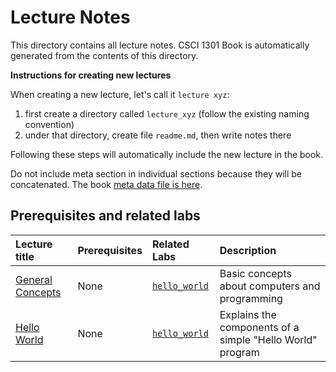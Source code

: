 # Lecture Notes

This directory contains all lecture notes. CSCI 1301 Book is automatically generated from the contents of this directory.

**Instructions for creating new lectures**

When creating a new lecture, let's call it `lecture xyz`:

1. first create a directory called `lecture_xyz` (follow the existing naming convention)
2. under that directory, create file `readme.md`, then write notes there

Following these steps will automatically include the new lecture in the book. 

Do not include meta section in individual sections because they will be concatenated. The book [meta data file is here](/templates/meta.md).

## Prerequisites and related labs
    
<!-- Add descriptions of all lectures here -->

| Lecture title | Prerequisites | Related Labs |  Description |
| :--- | :--- | :--- | :--- |
| [General Concepts](/lectures/general_concepts) | None | [`hello_world`](/labs/hello_world) | Basic concepts about computers and programming |
| [Hello World](/lectures/hello_world) | None | [`hello_world`](/labs/hello_world) | Explains the components of a simple "Hello World" program |